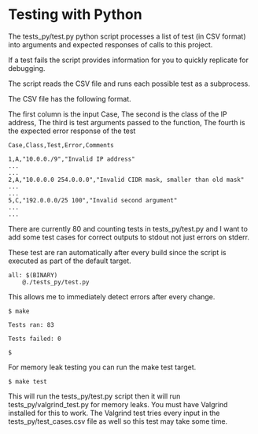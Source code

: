 # Testing with Python

The tests_py/test.py python script processes a list of test (in CSV format) into arguments and expected responses of calls to this project.

If a test fails the script provides information for you to quickly replicate for debugging.

The script reads the CSV file and runs each possible test as a subprocess.

The CSV file has the following format.

The first column is the input Case,
The second is the class of the IP address,
The third is test arguments passed to the function,
The fourth is the expected error response of the test

    Case,Class,Test,Error,Comments

    1,A,"10.0.0./9","Invalid IP address"
    ...
    ...
    2,A,"10.0.0.0 254.0.0.0","Invalid CIDR mask, smaller than old mask"
    ...
    ...
    5,C,"192.0.0.0/25 100","Invalid second argument"
    ...
    ...

There are currently 80 and counting tests in tests_py/test.py and I want to add some test cases for correct outputs to stdout not just errors on stderr.

These test are ran automatically after every build since the script is executed as part of the default target.

    all: $(BINARY)
        @./tests_py/test.py

This allows me to immediately detect errors after every change.

    $ make

    Tests ran: 83

    Tests failed: 0
    
    $

For memory leak testing you can run the make test target.

    $ make test

This will run the tests_py/test.py script then it will run tests_py/valgrind_test.py for memory leaks. You must have Valgrind installed for this to work. The Valgrind test tries every input in the tests_py/test_cases.csv file as well so this test may take some time.